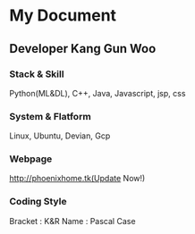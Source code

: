 # My Document
## Developer Kang Gun Woo
### Stack & Skill
Python(ML&DL), C++, Java, Javascript, jsp, css
### System & Flatform
Linux, Ubuntu, Devian, Gcp
### Webpage
http://phoenixhome.tk(Update Now!)
### Coding Style
Bracket : K&R
Name : Pascal Case

